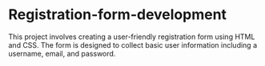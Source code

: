 # Registration-form-development
This project involves creating a user-friendly registration form using HTML and CSS. The form is designed to collect basic user information including a username, email, and password.

